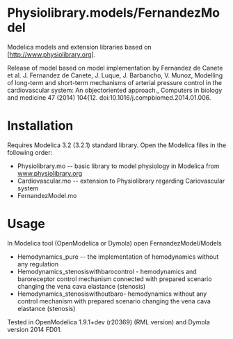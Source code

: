 Physiolibrary.models/FernandezModel
===================================

Modelica models and extension libraries based on [http://www.physiolibrary.org].

Release of model based on model implementation by Fernandez de Canete et al.
J. Fernandez de Canete, J. Luque, J. Barbancho, V. Munoz, Modelling of long-term and short-term mechanisms of arterial pressure control in the cardiovascular system: An objectoriented approach., Computers in biology and medicine 47 (2014) 104{12. doi:10.1016/j.compbiomed.2014.01.006. 

Installation
============
Requires Modelica 3.2 (3.2.1) standard library. Open the Modelica files in the following order:
  * Physiolibrary.mo -- basic library to model physiology in Modelica from www.physiolibrary.org
  * Cardiovascular.mo -- extension to Physiolibrary regarding Cariovascular system 
  * FernandezModel.mo 

Usage
=====
In Modelica tool (OpenModelica or Dymola) open
FernandezModel/Models
  * Hemodynamics_pure -- the implementation of hemodynamics without any regulation
  * Hemodynamics_stenosiswithbarocontrol - hemodynamics and baroreceptor control mechanism connected with prepared scenario changing the vena cava elastance (stenosis)
  * Hemodynamics_stenosiswithoutbaro- hemodynamics without any control mechanism with prepared scenario changing the vena cava elastance (stenosis)          

Tested in OpenModelica 1.9.1+dev (r20369) (RML version) and Dymola version 2014 FD01.
